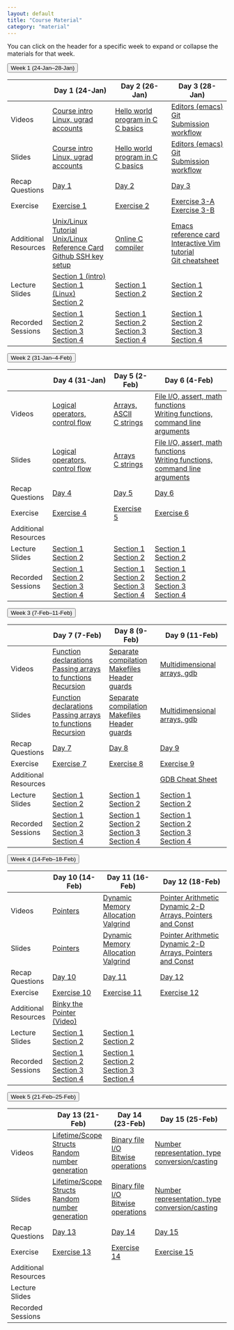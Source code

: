 ```yaml
---
layout: default
title: "Course Material"
category: "material"
---
```


<!--
IMPORTANT: please don't edit material.md directly.
Instead, edit material.csv, adding a new row for each item you
want to add, and then regenerate materials.md by running
the command

  ./gen_materials_page.rb > material.md

Then add, commit, and push both material.csv and material.md.
-->

You can click on the header for a specific week to expand or collapse
the materials for that week.

<button type="button" id="week_1_toggle" class="week_control_button">Week 1 (24-Jan–28-Jan)</button>
<div id="week_1" class="collapsible">
<table>
  <thead>
    <tr>
      <th></th>
      <th>Day 1 (24-Jan)</th>
      <th>Day 2 (26-Jan)</th>
      <th>Day 3 (28-Jan)</th>
    </tr>
  </thead>
  <tbody>
    <tr>
      <td>Videos</td>
      <td><a class='external' target='_blank' href='https://jh.hosted.panopto.com/Panopto/Pages/Viewer.aspx?id=bf3515d0-3a2c-4599-8fc2-ae220143ecfb'>Course intro</a><br><a class='external' target='_blank' href='https://jh.hosted.panopto.com/Panopto/Pages/Viewer.aspx?id=1273cccc-b312-47d4-802a-ae2200fefc22'>Linux, ugrad accounts</a></td>
      <td><a class='external' target='_blank' href='https://jh.hosted.panopto.com/Panopto/Pages/Viewer.aspx?id=1a42038f-6e6e-43cb-958a-ae230027ad23'>Hello world program in C</a><br><a class='external' target='_blank' href='https://jh.hosted.panopto.com/Panopto/Pages/Viewer.aspx?id=c7fc4118-f301-40bb-8693-ae230027ac09'>C basics</a></td>
      <td><a class='external' target='_blank' href='https://jh.hosted.panopto.com/Panopto/Pages/Viewer.aspx?id=d7af51c6-fffc-4c79-9e8e-ae230027adb4'>Editors (emacs)</a><br><a class='external' target='_blank' href='https://jh.hosted.panopto.com/Panopto/Pages/Viewer.aspx?id=7f332c5e-6ad8-4ff8-a702-ae23002793cf'>Git</a><br><a class='external' target='_blank' href='https://jh.hosted.panopto.com/Panopto/Pages/Viewer.aspx?id=4c4f67dd-677c-40d9-8bbc-ae230027ac60'>Submission workflow</a></td>
    </tr>
    <tr>
      <td>Slides</td>
      <td><a href='slides/day01_intro.pdf'>Course intro</a><br><a href='slides/day01_linux_basics.pdf'>Linux, ugrad accounts</a></td>
      <td><a href='slides/day02_hello_world_c.pdf'>Hello world program in C</a><br><a href='slides/day02_c_basics.pdf'>C basics</a></td>
      <td><a href='slides/day03_editors.pdf'>Editors (emacs)</a><br><a href='slides/day03_git.pdf'>Git</a><br><a href='slides/day03_submission_workflow.pdf'>Submission workflow</a></td>
    </tr>
    <tr>
      <td>Recap<br>Questions</td>
      <td><a href='questions/day01.html'>Day 1</a></td>
      <td><a href='questions/day02.html'>Day 2</a></td>
      <td><a href='questions/day03.html'>Day 3</a></td>
    </tr>
    <tr>
      <td>Exercise</td>
      <td><a href='exercise/ex01.html'>Exercise 1</a></td>
      <td><a href='exercise/ex02.html'>Exercise 2</a></td>
      <td><a href='exercise/ex03a.html'>Exercise 3-A</a><br><a href='exercise/ex03b.html'>Exercise 3-B</a></td>
    </tr>
    <tr>
      <td>Additional<br>Resources</td>
      <td><a class='external' target='_blank' href='https://cs.jhu.edu/~joanne/unix.html'>Unix/Linux Tutorial</a><br><a class='external' target='_blank' href='https://cs.jhu.edu/~joanne/unixRC.pdf'>Unix/Linux Reference Card</a><br><a href='resources/github-ssh.html'>Github SSH key setup</a></td>
      <td><a class='external' target='_blank' href='https://www.onlinegdb.com/online_c_compiler'>Online C compiler</a></td>
      <td><a class='external' target='_blank' href='https://www.gnu.org/software/emacs/refcards/pdf/refcard.pdf'>Emacs reference card</a><br><a class='external' target='_blank' href='https://www.openvim.com/'>Interactive Vim tutorial</a><br><a class='external' target='_blank' href='https://github.github.com/training-kit/downloads/github-git-cheat-sheet.pdf'>Git cheatsheet</a></td>
    </tr>
    <tr>
      <td>Lecture<br>Slides</td>
      <td><a href='slides/sec01/day01_intro.pdf'>Section 1 (intro)</a><br><a href='slides/sec01/day01_linux_basics.pdf'>Section 1 (Linux)</a><br><a href='slides/sec02/01.pdf'>Section 2</a></td>
      <td><a href='slides/sec01/day02_notes.pdf'>Section 1</a><br><a href='slides/sec02/02.pdf'>Section 2</a></td>
      <td><a href='slides/sec01/day03_notes.pdf'>Section 1</a><br><a href='slides/sec02/03.pdf'>Section 2</a></td>
    </tr>
    <tr>
      <td>Recorded<br>Sessions</td>
      <td><a class='external' target='_blank' href='https://jh.hosted.panopto.com/Panopto/Pages/Viewer.aspx?id=914e8dea-f143-4354-8eb8-ae270139ec44'>Section 1</a><br><a class='external' target='_blank' href='https://jh.hosted.panopto.com/Panopto/Pages/Viewer.aspx?id=1d57a4aa-3153-4277-bcb0-ae290022bd6a'>Section 2</a><br><a class='external' target='_blank' href='https://jh.hosted.panopto.com/Panopto/Pages/Viewer.aspx?id=3f4a0107-2691-41d6-99f0-ae2701625daa'>Section 3</a><br><a class='external' target='_blank' href='https://jh.hosted.panopto.com/Panopto/Pages/Viewer.aspx?id=84257fd7-6d0a-4489-a0b5-ae27010ed80b'>Section 4</a></td>
      <td><a class='external' target='_blank' href='https://jh.hosted.panopto.com/Panopto/Pages/Viewer.aspx?id=31bb08b3-9845-4b85-994e-ae29013542fa'>Section 1</a><br><a class='external' target='_blank' href='https://jh.hosted.panopto.com/Panopto/Pages/Viewer.aspx?id=b6210273-872e-4aa7-af40-ae290146a8aa'>Section 2</a><br><a class='external' target='_blank' href='https://jh.hosted.panopto.com/Panopto/Pages/Viewer.aspx?id=9602930b-ae42-4c79-90e7-ae29015affb1'>Section 3</a><br><a class='external' target='_blank' href='https://jh.hosted.panopto.com/Panopto/Pages/Viewer.aspx?id=466dd56d-333c-4971-8568-ae29010bdebe'>Section 4</a></td>
      <td><a class='external' target='_blank' href='https://jh.hosted.panopto.com/Panopto/Pages/Viewer.aspx?id=56b7b3c4-d25a-49a5-ba8a-ae2b013b8674'>Section 1</a><br><a href='#'>Section 2</a><br><a class='external' target='_blank' href='https://jh.hosted.panopto.com/Panopto/Pages/Viewer.aspx?id=1d4db39c-ccfa-4e32-80e2-ae2b015862bf'>Section 3</a><br><a class='external' target='_blank' href='https://jh.hosted.panopto.com/Panopto/Pages/Viewer.aspx?id=a3adf275-d4f0-405f-9e5c-ae2b010cb30f'>Section 4</a></td>
    </tr>
  </tbody>
</table>
</div>
<button type="button" id="week_2_toggle" class="week_control_button">Week 2 (31-Jan–4-Feb)</button>
<div id="week_2" class="collapsible">
<table>
  <thead>
    <tr>
      <th></th>
      <th>Day 4 (31-Jan)</th>
      <th>Day 5 (2-Feb)</th>
      <th>Day 6 (4-Feb)</th>
    </tr>
  </thead>
  <tbody>
    <tr>
      <td>Videos</td>
      <td><a class='external' target='_blank' href='https://jh.hosted.panopto.com/Panopto/Pages/Viewer.aspx?id=45b14d44-3d4e-4fd7-b0c0-ae230027aef2'>Logical operators, control flow</a></td>
      <td><a class='external' target='_blank' href='https://jh.hosted.panopto.com/Panopto/Pages/Viewer.aspx?id=58f4d402-fd0d-4868-b805-ae230027ab93'>Arrays, ASCII</a><br><a class='external' target='_blank' href='https://jh.hosted.panopto.com/Panopto/Pages/Viewer.aspx?id=06a4f1da-f6a1-4212-b686-ae230027ab33'>C strings</a></td>
      <td><a class='external' target='_blank' href='https://jh.hosted.panopto.com/Panopto/Pages/Viewer.aspx?id=ae149930-15ce-460c-a2df-ae230027aac0'>File I/O, assert, math functions</a><br><a class='external' target='_blank' href='https://jh.hosted.panopto.com/Panopto/Pages/Viewer.aspx?id=1de2958b-f8b8-4fae-ac47-ae230027aa77'>Writing functions, command line arguments</a></td>
    </tr>
    <tr>
      <td>Slides</td>
      <td><a href='slides/day04_control_flow.pdf'>Logical operators, control flow</a></td>
      <td><a href='slides/day05_arrays.pdf'>Arrays</a><br><a href='slides/day05_c_strings.pdf'>C strings</a></td>
      <td><a href='slides/day06_fileio_assertion_math.pdf'>File I/O, assert, math functions</a><br><a href='slides/day06_functions_command_line_arguments.pdf'>Writing functions, command line arguments</a></td>
    </tr>
    <tr>
      <td>Recap<br>Questions</td>
      <td><a href='questions/day04.html'>Day 4</a></td>
      <td><a href='questions/day05.html'>Day 5</a></td>
      <td><a href='questions/day06.html'>Day 6</a></td>
    </tr>
    <tr>
      <td>Exercise</td>
      <td><a href='exercise/ex04.html'>Exercise 4</a></td>
      <td><a href='exercise/ex05.html'>Exercise 5</a></td>
      <td><a href='exercise/ex06.html'>Exercise 6</a></td>
    </tr>
    <tr>
      <td>Additional<br>Resources</td>
      <td></td>
      <td></td>
      <td></td>
    </tr>
    <tr>
      <td>Lecture<br>Slides</td>
      <td><a href='slides/sec01/day04_notes.pdf'>Section 1</a><br><a href='slides/sec02/04.pdf'>Section 2</a></td>
      <td><a href='slides/sec01/day05_notes.pdf'>Section 1</a><br><a href='slides/sec02/05.pdf'>Section 2</a></td>
      <td><a href='slides/sec01/day06_notes.pdf'>Section 1</a><br><a href='slides/sec02/06.pdf'>Section 2</a></td>
    </tr>
    <tr>
      <td>Recorded<br>Sessions</td>
      <td><a class='external' target='_blank' href='https://jh.hosted.panopto.com/Panopto/Pages/Viewer.aspx?id=abf56b48-5a67-4713-91c4-ae2e0149592b'>Section 1</a><br><a class='external' target='_blank' href='https://jh.hosted.panopto.com/Panopto/Pages/Viewer.aspx?id=fdb32310-81aa-4273-968b-ae2e014b3f83'>Section 2</a><br><a class='external' target='_blank' href='https://jh.hosted.panopto.com/Panopto/Pages/Viewer.aspx?id=aed6c683-3a1c-4bc3-b6c8-ae2e015f568f'>Section 3</a><br><a class='external' target='_blank' href='https://jh.hosted.panopto.com/Panopto/Pages/Viewer.aspx?id=7d1da6b7-27bf-449e-8c1d-ae2e010c8609'>Section 4</a></td>
      <td><a class='external' target='_blank' href='https://jh.hosted.panopto.com/Panopto/Pages/Viewer.aspx?id=f580d38a-33fb-4c3f-8677-ae3001350222'>Section 1</a><br><a class='external' target='_blank' href='https://jh.hosted.panopto.com/Panopto/Pages/Viewer.aspx?id=fa3b2705-4029-4016-98ad-ae300147cb5b'>Section 2</a><br><a class='external' target='_blank' href='https://jh.hosted.panopto.com/Panopto/Pages/Viewer.aspx?id=6db56c60-2f86-4322-a552-ae300157e909'>Section 3</a><br><a class='external' target='_blank' href='https://jh.hosted.panopto.com/Panopto/Pages/Viewer.aspx?id=db0003d7-071b-43e7-b0d4-ae30010c2c5d'>Section 4</a></td>
      <td><a class='external' target='_blank' href='https://jh.hosted.panopto.com/Panopto/Pages/Viewer.aspx?id=2f0b490f-3f1b-4cd0-b7da-ae32016eda0b'>Section 1</a><br><a class='external' target='_blank' href='https://jh.hosted.panopto.com/Panopto/Pages/Viewer.aspx?id=15d7671a-7ea3-4908-b85c-ae320146c856'>Section 2</a><br><a class='external' target='_blank' href='https://jh.hosted.panopto.com/Panopto/Pages/Viewer.aspx?id=5a5aeec4-456d-441c-84f8-ae3201608977'>Section 3</a><br><a class='external' target='_blank' href='https://jh.hosted.panopto.com/Panopto/Pages/Viewer.aspx?id=40f171a5-d879-4975-8383-ae32010c67d0'>Section 4</a></td>
    </tr>
  </tbody>
</table>
</div>
<button type="button" id="week_3_toggle" class="week_control_button">Week 3 (7-Feb–11-Feb)</button>
<div id="week_3" class="collapsible">
<table>
  <thead>
    <tr>
      <th></th>
      <th>Day 7 (7-Feb)</th>
      <th>Day 8 (9-Feb)</th>
      <th>Day 9 (11-Feb)</th>
    </tr>
  </thead>
  <tbody>
    <tr>
      <td>Videos</td>
      <td><a class='external' target='_blank' href='https://jh.hosted.panopto.com/Panopto/Pages/Viewer.aspx?id=bbef007b-88a8-4e42-bcc4-ae230027a8f4'>Function declarations</a><br><a class='external' target='_blank' href='https://jh.hosted.panopto.com/Panopto/Pages/Viewer.aspx?id=c18158bd-cf31-48c4-a2c0-ae230027a87e'>Passing arrays to functions</a><br><a class='external' target='_blank' href='https://jh.hosted.panopto.com/Panopto/Pages/Viewer.aspx?id=12215376-94e9-48dd-8d5a-ae230027937e'>Recursion</a></td>
      <td><a class='external' target='_blank' href='https://jh.hosted.panopto.com/Panopto/Pages/Viewer.aspx?id=76660996-f221-4bda-85bf-ae230027aa0b'>Separate compilation</a><br><a class='external' target='_blank' href='https://jh.hosted.panopto.com/Panopto/Pages/Viewer.aspx?id=956ae811-74a5-48f2-8d73-ae230027a9b0'>Makefiles</a><br><a class='external' target='_blank' href='https://jh.hosted.panopto.com/Panopto/Pages/Viewer.aspx?id=76a9e1f6-07f3-483c-9341-ae230027a948'>Header guards</a></td>
      <td><a class='external' target='_blank' href='https://jh.hosted.panopto.com/Panopto/Pages/Viewer.aspx?id=67aec427-5035-40bb-a34f-ae230027a824'>Multidimensional arrays, gdb</a></td>
    </tr>
    <tr>
      <td>Slides</td>
      <td><a href='slides/day07_function_declaration.pdf'>Function declarations</a><br><a href='slides/day07_passing_arrays_to_functions.pdf'>Passing arrays to functions</a><br><a href='slides/day07_recursion.pdf'>Recursion</a></td>
      <td><a href='slides/day08_separate_compilation.pdf'>Separate compilation</a><br><a href='slides/day08_makefiles.pdf'>Makefiles</a><br><a href='slides/day08_header_guards.pdf'>Header guards</a></td>
      <td><a href='slides/day09_multidimensional_arrays_gdb.pdf'>Multidimensional arrays, gdb</a></td>
    </tr>
    <tr>
      <td>Recap<br>Questions</td>
      <td><a href='questions/day07.html'>Day 7</a></td>
      <td><a href='questions/day08.html'>Day 8</a></td>
      <td><a href='questions/day09.html'>Day 9</a></td>
    </tr>
    <tr>
      <td>Exercise</td>
      <td><a href='exercise/ex07.html'>Exercise 7</a></td>
      <td><a href='exercise/ex08.html'>Exercise 8</a></td>
      <td><a href='exercise/ex09.html'>Exercise 9</a></td>
    </tr>
    <tr>
      <td>Additional<br>Resources</td>
      <td></td>
      <td></td>
      <td><a class='external' target='_blank' href='https://darkdust.net/files/GDB%20Cheat%20Sheet.pdf'>GDB Cheat Sheet</a></td>
    </tr>
    <tr>
      <td>Lecture<br>Slides</td>
      <td><a href='slides/sec01/day07_notes.pdf'>Section 1</a><br><a href='slides/sec02/07.pdf'>Section 2</a></td>
      <td><a href='slides/sec01/day08_notes.pdf'>Section 1</a><br><a href='slides/sec02/08.pdf'>Section 2</a></td>
      <td><a href='slides/sec01/day09_notes.pdf'>Section 1</a><br><a href='slides/sec02/09.pdf'>Section 2</a></td>
    </tr>
    <tr>
      <td>Recorded<br>Sessions</td>
      <td><a class='external' target='_blank' href='https://jh.hosted.panopto.com/Panopto/Pages/Viewer.aspx?id=51916e89-95b2-48c6-922a-ae3501370ac5'>Section 1</a><br><a class='external' target='_blank' href='https://jh.hosted.panopto.com/Panopto/Pages/Viewer.aspx?id=1802c3b6-6330-4bf6-9c10-ae3501462214'>Section 2</a><br><a class='external' target='_blank' href='https://jh.hosted.panopto.com/Panopto/Pages/Viewer.aspx?id=ed38cf3a-d791-4221-9706-ae35015a0bf3'>Section 3</a><br><a class='external' target='_blank' href='https://jh.hosted.panopto.com/Panopto/Pages/Viewer.aspx?id=5e4de440-7633-4a5f-b53d-ae3501095795'>Section 4</a></td>
      <td><a class='external' target='_blank' href='https://jh.hosted.panopto.com/Panopto/Pages/Viewer.aspx?id=1766ed35-dca0-4554-bc7e-ae3701389e8a'>Section 1</a><br><a class='external' target='_blank' href='https://jh.hosted.panopto.com/Panopto/Pages/Viewer.aspx?id=6e76dc91-825b-43dd-9a16-ae3701463bd3'>Section 2</a><br><a class='external' target='_blank' href='https://jh.hosted.panopto.com/Panopto/Pages/Viewer.aspx?id=7cfba7a5-99ce-4920-b151-ae37015eed1f'>Section 3</a><br><a class='external' target='_blank' href='https://jh.hosted.panopto.com/Panopto/Pages/Viewer.aspx?id=06d18323-7fa6-497a-a16d-ae37010dcfee'>Section 4</a></td>
      <td><a class='external' target='_blank' href='https://jh.hosted.panopto.com/Panopto/Pages/Viewer.aspx?id=67c3cd1b-41b9-4a20-a3d8-ae3901398d1c'>Section 1</a><br><a class='external' target='_blank' href='https://jh.hosted.panopto.com/Panopto/Pages/Viewer.aspx?id=ebc56318-1041-43cc-b5db-ae390146a790'>Section 2</a><br><a class='external' target='_blank' href='https://jh.hosted.panopto.com/Panopto/Pages/Viewer.aspx?id=eb081d3a-2313-4b18-82a4-ae39015a67fe'>Section 3</a><br><a class='external' target='_blank' href='https://jh.hosted.panopto.com/Panopto/Pages/Viewer.aspx?id=9302e900-cd24-4a27-ab90-ae39010c28d9'>Section 4</a></td>
    </tr>
  </tbody>
</table>
</div>
<button type="button" id="week_4_toggle" class="week_control_button">Week 4 (14-Feb–18-Feb)</button>
<div id="week_4" class="collapsible">
<table>
  <thead>
    <tr>
      <th></th>
      <th>Day 10 (14-Feb)</th>
      <th>Day 11 (16-Feb)</th>
      <th>Day 12 (18-Feb)</th>
    </tr>
  </thead>
  <tbody>
    <tr>
      <td>Videos</td>
      <td><a class='external' target='_blank' href='https://jh.hosted.panopto.com/Panopto/Pages/Viewer.aspx?id=7dd96f56-4676-4f7c-913d-ae230027a7a3'>Pointers</a></td>
      <td><a class='external' target='_blank' href='https://jh.hosted.panopto.com/Panopto/Pages/Viewer.aspx?id=88e3945a-f1f2-4442-825e-ae230027a746'>Dynamic Memory Allocation</a><br><a class='external' target='_blank' href='https://jh.hosted.panopto.com/Panopto/Pages/Viewer.aspx?id=f4c78306-67c7-4184-955f-ae230027a6b2'>Valgrind</a></td>
      <td><a class='external' target='_blank' href='https://jh.hosted.panopto.com/Panopto/Pages/Viewer.aspx?id=d83163b7-7827-4bca-a6ca-ae2300279303'>Pointer Arithmetic</a><br><a class='external' target='_blank' href='https://jh.hosted.panopto.com/Panopto/Pages/Viewer.aspx?id=5b124364-dcca-4e9b-b276-ae23002792a9'>Dynamic 2-D Arrays, Pointers and Const</a></td>
    </tr>
    <tr>
      <td>Slides</td>
      <td><a href='slides/day10_pointers.pdf'>Pointers</a></td>
      <td><a href='slides/day11_dynamic_memory_allocation.pdf'>Dynamic Memory Allocation</a><br><a href='slides/day11_valgrind.pdf'>Valgrind</a></td>
      <td><a href='slides/day12_pointer_arithmetic.pdf'>Pointer Arithmetic</a><br><a href='slides/day12_more_pointers_dynamic_2d_arrays.pdf'>Dynamic 2-D Arrays, Pointers and Const</a></td>
    </tr>
    <tr>
      <td>Recap<br>Questions</td>
      <td><a href='questions/day10.html'>Day 10</a></td>
      <td><a href='questions/day11.html'>Day 11</a></td>
      <td><a href='questions/day12.html'>Day 12</a></td>
    </tr>
    <tr>
      <td>Exercise</td>
      <td><a href='exercise/ex10.html'>Exercise 10</a></td>
      <td><a href='exercise/ex11.html'>Exercise 11</a></td>
      <td><a href='exercise/ex12.html'>Exercise 12</a></td>
    </tr>
    <tr>
      <td>Additional<br>Resources</td>
      <td><a class='external' target='_blank' href='https://www.youtube.com/watch?v=5VnDaHBi8dM'>Binky the Pointer (Video)</a></td>
      <td></td>
      <td></td>
    </tr>
    <tr>
      <td>Lecture<br>Slides</td>
      <td><a href='slides/sec01/day10_notes.pdf'>Section 1</a><br><a href='slides/sec02/day10_notes.pdf'>Section 2</a></td>
      <td><a href='slides/sec01/day11_notes.pdf'>Section 1</a><br><a href='slides/sec02/11.pdf'>Section 2</a></td>
      <td></td>
    </tr>
    <tr>
      <td>Recorded<br>Sessions</td>
      <td><a class='external' target='_blank' href='https://jh.hosted.panopto.com/Panopto/Pages/Viewer.aspx?id=cbb5d553-2dbe-4a69-9cfa-ae3c0149c498'>Section 1</a><br><a class='external' target='_blank' href='https://jh.hosted.panopto.com/Panopto/Pages/Viewer.aspx?id=95081dcb-d179-48e6-b89d-ae3c01440764'>Section 2</a><br><a class='external' target='_blank' href='https://jh.hosted.panopto.com/Panopto/Pages/Viewer.aspx?id=22ffebd8-7c4f-4bb4-b720-ae3c01572d41'>Section 3</a><br><a class='external' target='_blank' href='https://jh.hosted.panopto.com/Panopto/Pages/Viewer.aspx?id=d1c626f1-e6e7-427a-9e6b-ae3c010b01c2'>Section 4</a></td>
      <td><a class='external' target='_blank' href='https://jh.hosted.panopto.com/Panopto/Pages/Viewer.aspx?id=6604b439-ba5d-4146-9d76-ae3e013a8960'>Section 1</a><br><a class='external' target='_blank' href='https://jh.hosted.panopto.com/Panopto/Pages/Viewer.aspx?id=6820679c-930e-4f0a-a832-ae3e014c2169'>Section 2</a><br><a class='external' target='_blank' href='https://jh.hosted.panopto.com/Panopto/Pages/Viewer.aspx?id=891cd0ce-e436-4d83-a7ab-ae3e015d7993'>Section 3</a><br><a class='external' target='_blank' href='https://jh.hosted.panopto.com/Panopto/Pages/Viewer.aspx?id=47715872-400d-41f3-a90a-ae3e0106a739'>Section 4</a></td>
      <td></td>
    </tr>
  </tbody>
</table>
</div>
<button type="button" id="week_5_toggle" class="week_control_button">Week 5 (21-Feb–25-Feb)</button>
<div id="week_5" class="collapsible">
<table>
  <thead>
    <tr>
      <th></th>
      <th>Day 13 (21-Feb)</th>
      <th>Day 14 (23-Feb)</th>
      <th>Day 15 (25-Feb)</th>
    </tr>
  </thead>
  <tbody>
    <tr>
      <td>Videos</td>
      <td><a href='#'>Lifetime/Scope</a><br><a href='#'>Structs</a><br><a href='#'>Random number generation</a></td>
      <td><a href='#'>Binary file I/O</a><br><a href='#'>Bitwise operations</a></td>
      <td><a href='#'>Number representation, type conversion/casting</a></td>
    </tr>
    <tr>
      <td>Slides</td>
      <td><a href='#'>Lifetime/Scope</a><br><a href='#'>Structs</a><br><a href='#'>Random number generation</a></td>
      <td><a href='#'>Binary file I/O</a><br><a href='#'>Bitwise operations</a></td>
      <td><a href='#'>Number representation, type conversion/casting</a></td>
    </tr>
    <tr>
      <td>Recap<br>Questions</td>
      <td><a href='#'>Day 13</a></td>
      <td><a href='#'>Day 14</a></td>
      <td><a href='#'>Day 15</a></td>
    </tr>
    <tr>
      <td>Exercise</td>
      <td><a href='#'>Exercise 13</a></td>
      <td><a href='#'>Exercise 14</a></td>
      <td><a href='#'>Exercise 15</a></td>
    </tr>
    <tr>
      <td>Additional<br>Resources</td>
      <td></td>
      <td></td>
      <td></td>
    </tr>
    <tr>
      <td>Lecture<br>Slides</td>
      <td></td>
      <td></td>
      <td></td>
    </tr>
    <tr>
      <td>Recorded<br>Sessions</td>
      <td></td>
      <td></td>
      <td></td>
    </tr>
  </tbody>
</table>
</div>
<script type="text/javascript">
  // Create and register a click handler for button clicks to expand/contract
  // specified content div
  function registerClickHandler(content, is_active) {
    //console.log("Registering click handler for " + content.id);

    content.style.display = is_active ? "block" : "none";

    var button_id = content.id + "_toggle";
    //console.log("button_id=" + button_id);

    var button = document.getElementById(button_id);

    button.addEventListener("click", function() {
      button.classList.toggle('active');
      //console.log("content.style.display="+content.style.display);
      if (content.style.display == 'block') {
        content.style.display = 'none';
      } else {
        content.style.display = 'block';
      }
    });

    if (is_active) {
      button.classList.add('active');
    }
  }

  document.addEventListener('DOMContentLoaded', function() {
    var active_week_id = 'week_5';

    var content_divs = document.getElementsByClassName("collapsible");
    for (i = 0; i < content_divs.length; i++) {
      var content = content_divs[i];

      var is_active = (content.id == active_week_id);
      registerClickHandler(content, is_active);
    }
  });
</script>
